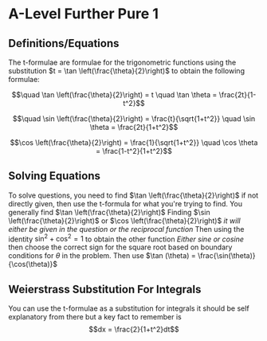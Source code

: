 # A-Level Further Pure 1

## Definitions/Equations

The t-formulae are formulae for the trigonometric functions using the substitution $t = \tan \left(\frac{\theta}{2}\right)$ to obtain the following formulae:

$$\quad \tan \left(\frac{\theta}{2}\right) = t  \quad \tan \theta = \frac{2t}{1-t^2}$$

$$\quad \sin \left(\frac{\theta}{2}\right) = \frac{t}{\sqrt{1+t^2}} \quad \sin \theta = \frac{2t}{1+t^2}$$

$$\cos \left(\frac{\theta}{2}\right) = \frac{1}{\sqrt{1+t^2}} \quad \cos \theta = \frac{1-t^2}{1+t^2}$$

## Solving Equations

To solve questions, you need to find $\tan \left(\frac{\theta}{2}\right)$ if not directly given, then use the t-formula for what you're trying to find. You generally find $\tan \left(\frac{\theta}{2}\right)$ 
Finding $\sin \left(\frac{\theta}{2}\right)$ or $\cos \left(\frac{\theta}{2}\right)$ *it will either be given in the question or the reciprocal function* Then using the identity $\sin^2 + \cos^2 = 1$ to obtain the other function *Either sine or cosine* then choose the correct sign for the square root based on boundary conditions for $\theta$ in the problem. Then use $\tan (\theta) = \frac{\sin(\theta)}{\cos(\theta)}$

## Weierstrass Substitution For Integrals

You can use the t-formulae as a substitution for integrals it should be self explanatory from there but a key fact to remember is $$dx = \frac{2}{1+t^2}dt$$ 

